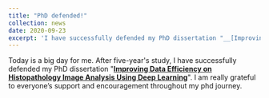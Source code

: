 ```yaml
---
title: "PhD defended!"
collection: news
date: 2020-09-23
excerpt: 'I have successfully defended my PhD dissertation "__[Improving Data Efficiency on Histopathology Image Analysis Using Deep Learning]()__."'
---
```

Today is a big day for me. After five-year's study, I have successfully
defended my PhD dissertation "__[Improving Data Efficiency on Histopathology Image Analysis Using Deep Learning]()__".
I am really grateful to everyone’s support and encouragement throughout my phd journey.